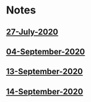 # Notes

## [27-July-2020](27-July-2020.md)

## [04-September-2020](04-September-2020.md)

## [13-September-2020](13-September-2020.md)

## [14-September-2020](14-September-2020.md)
